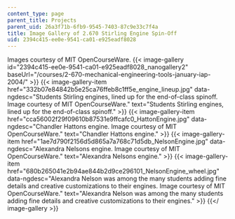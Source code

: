 ```yaml
---
content_type: page
parent_title: Projects
parent_uid: 26a3f71b-6fb9-9545-7403-87c9e33c7f4a
title: Image Gallery of 2.670 Stirling Engine Spin-Off
uid: 2394c415-ee0e-9541-ca01-e925eadf8028
---
```


Images courtesy of MIT OpenCourseWare.
{{< image-gallery id="2394c415-ee0e-9541-ca01-e925eadf8028_nanogallery2" baseUrl="/courses/2-670-mechanical-engineering-tools-january-iap-2004/" >}}
{{< image-gallery-item href="332b07e84842b5e25ca76ffeb8c1ff5e_engine_lineup.jpg" data-ngdesc="Students Stirling engines, lined up for the end-of-class spinoff. Image courtesy of MIT OpenCourseWare." text="Students Stirling engines, lined up for the end-of-class spinoff." >}}
{{< image-gallery-item href="cca56002f29f09610b87531e9ffcafc0_HattonEngine.jpg" data-ngdesc="Chandler Hattons engine. Image courtesy of MIT OpenCourseWare." text="Chandler Hattons engine." >}}
{{< image-gallery-item href="1ae7d790f2156d5d865a7a768c71d5db_NelsonEngine.jpg" data-ngdesc="Alexandra Nelsons engine. Image courtesy of MIT OpenCourseWare." text="Alexandra Nelsons engine." >}}
{{< image-gallery-item href="680b265041e2b94ae844b2d9ce296101_NelsonEngine_wheel.jpg" data-ngdesc="Alexandra Nelson was among the many students adding fine details and creative customizations to their engines. Image courtesy of MIT OpenCourseWare." text="Alexandra Nelson was among the many students adding fine details and creative customizations to their engines." >}}
{{</ image-gallery >}}